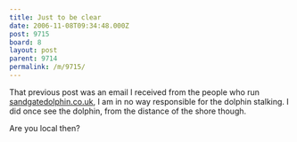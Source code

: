 ```yaml
---
title: Just to be clear
date: 2006-11-08T09:34:48.000Z
post: 9715
board: 8
layout: post
parent: 9714
permalink: /m/9715/
---
```

That previous post was an email I received from the people who run <a href="http://www.sandgatedolphin.co.uk">sandgatedolphin.co.uk</a>, I am in no way responsible for the dolphin stalking. I did once see the dolphin, from the distance of the shore though.

Are you local then?

